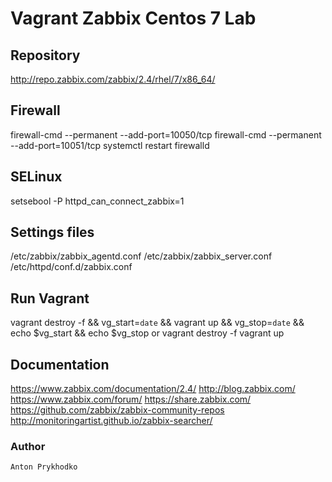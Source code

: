 Vagrant Zabbix Centos 7 Lab
===========================

Repository
----------

http://repo.zabbix.com/zabbix/2.4/rhel/7/x86_64/

Firewall
--------

firewall-cmd --permanent --add-port=10050/tcp
firewall-cmd --permanent --add-port=10051/tcp
systemctl restart firewalld

SELinux
-------

setsebool -P httpd_can_connect_zabbix=1

Settings files
--------------

/etc/zabbix/zabbix_agentd.conf
/etc/zabbix/zabbix_server.conf
/etc/httpd/conf.d/zabbix.conf

Run Vagrant
-----------

vagrant destroy -f && vg_start=`date` && vagrant up && vg_stop=`date` && echo $vg_start && echo $vg_stop
or
vagrant destroy -f
vagrant up

Documentation
-------------

https://www.zabbix.com/documentation/2.4/
http://blog.zabbix.com/
https://www.zabbix.com/forum/
https://share.zabbix.com/
https://github.com/zabbix/zabbix-community-repos
http://monitoringartist.github.io/zabbix-searcher/

### Author
	Anton Prykhodko
